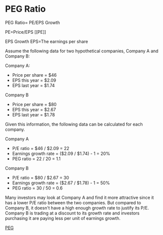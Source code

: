 # PEG Ratio

PEG Ratio= PE/EPS Growth

PE=Price/EPS [[PE]]

EPS Growth
EPS=The earnings per share


Assume the following data for two hypothetical companies, Company A and Company B:

Company A:
* Price per share = $46
* EPS this year = $2.09
* EPS last year = $1.74

Company B
* Price per share = $80
* EPS this year = $2.67
* EPS last year = $1.78

Given this information, the following data can be calculated for each company.

Company A
* P/E ratio = $46 / $2.09 = 22
* Earnings growth rate = ($2.09 / $1.74) - 1 = 20%
* PEG ratio = 22 / 20 = 1.1

Company B
* P/E ratio = $80 / $2.67 = 30
* Earnings growth rate = ($2.67 / $1.78) - 1 = 50%
* PEG ratio = 30 / 50 = 0.6
  

Many investors may look at Company A and find it more attractive since it has a lower P/E ratio between the two companies. But compared to Company B, it doesn't have a high enough growth rate to justify its P/E. Company B is trading at a discount to its growth rate and investors purchasing it are paying less per unit of earnings growth.

[PEG](https://www.investopedia.com/terms/p/pegratio.asp)
​	